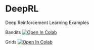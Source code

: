 # DeepRL
Deep Reinforcement Learning Examples

Bandits
[![Open In Colab](https://colab.research.google.com/assets/colab-badge.svg)](https://colab.research.google.com/github/nutte2/DeepRL/blob/master/bandits.ipynb)

Grids
[![Open In Colab](https://colab.research.google.com/assets/colab-badge.svg)](https://colab.research.google.com/github/nutte2/DeepRL/blob/master/grids.ipynb)
